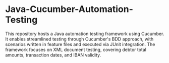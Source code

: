 # Java-Cucumber-Automation-Testing
This repository hosts a Java automation testing framework using Cucumber. It enables streamlined testing through Cucumber's BDD approach, with scenarios written in feature files and executed via JUnit integration. The framework focuses on XML document testing, covering debtor total amounts, transaction dates, and IBAN validity.
